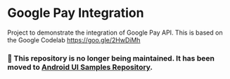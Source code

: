 # Google Pay Integration
Project to demonstrate the integration of Google Pay API. This is based on the Google Codelab https://goo.gle/2HwDiMh

### 🚧 This repository is no longer being maintained. It has been moved to [Android UI Samples Repository](https://github.com/nikhilbansal97/Android-UI-Samples).
